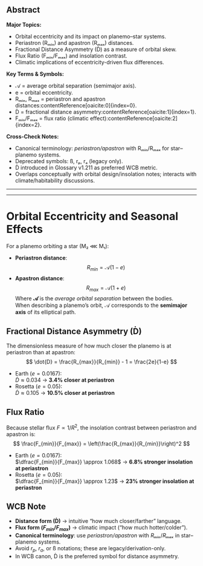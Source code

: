 ## Abstract
**Major Topics:**  
- Orbital eccentricity and its impact on planemo–star systems.  
- Periastron (Rₘᵢₙ) and apastron (Rₘₐₓ) distances.  
- Fractional Distance Asymmetry (Ḋ) as a measure of orbital skew.  
- Flux Ratio (Fₘᵢₙ/Fₘₐₓ) and insolation contrast.  
- Climatic implications of eccentricity-driven flux differences.  

**Key Terms & Symbols:**  
- 𝒜 = average orbital separation (semimajor axis).  
- e = orbital eccentricity.  
- Rₘᵢₙ, Rₘₐₓ = periastron and apastron distances:contentReference[oaicite:0]{index=0}.  
- Ḋ = fractional distance asymmetry:contentReference[oaicite:1]{index=1}.  
- Fₘᵢₙ/Fₘₐₓ = flux ratio (climatic effect):contentReference[oaicite:2]{index=2}.  

**Cross-Check Notes:**  
- Canonical terminology: *periastron/apastron* with Rₘᵢₙ/Rₘₐₓ for star–planemo systems.  
- Deprecated symbols: ß, rₚ, rₐ (legacy only).  
- Ḋ introduced in Glossary v1.211 as preferred WCB metric.  
- Overlaps conceptually with orbital design/insolation notes; interacts with climate/habitability discussions.  

---
---


# Orbital Eccentricity and Seasonal Effects

For a planemo orbiting a star (M₂ ⋘ M₁):
- **Periastron distance**:  
$$
 R_{min} = \mathcal{A}(1 - e)
$$
- **Apastron distance**:  
$$
 R_{max} = \mathcal{A}(1 + e)
$$
Where **𝒜** is the *average orbital separation* between the bodies.  
When describing a planemo’s orbit, 𝒜 corresponds to the **semimajor axis** of its elliptical path.  
## Fractional Distance Asymmetry (Ḋ)
The dimensionless measure of how much closer the planemo is at periastron than at apastron:
$$
\dot{D} = \frac{R_{max}}{R_{min}} - 1 = \frac{2e}{1-e}
$$
- Earth ($e = 0.0167$):  
  $\dot{D} \approx 0.034$ → **3.4% closer at periastron**  
- Rosetta ($e = 0.05$):  
  $\dot{D} \approx 0.105$ → **10.5% closer at periastron**

## Flux Ratio
Because stellar flux $F ∝ 1/R^2$, the insolation contrast between periastron and apastron is:
$$
\frac{F_{min}}{F_{max}} = \left(\frac{R_{max}}{R_{min}}\right)^2
$$
- Earth ($e = 0.0167$):  
  $\dfrac{F_{min}}{F_{max}} \approx 1.068$ → **6.8% stronger insolation at periastron**  
- Rosetta ($e = 0.05$):  
  $\dfrac{F_{min}}{F_{max}} \approx 1.23$ → **23% stronger insolation at periastron**

## WCB Note

- **Distance form (Ḋ)** → intuitive “how much closer/farther” language.  
- **Flux form ($F_{min}/F_{max}$)** → climatic impact (“how much hotter/colder”).  
- **Canonical terminology**: use *periastron/apastron* with *Rₘᵢₙ*/*Rₘₐₓ* in star–planemo systems.  
- Avoid $r_p$, $r_a$, or ß notations; these are legacy/derivation-only.  
- In WCB canon, Ḋ is the preferred symbol for distance asymmetry.
